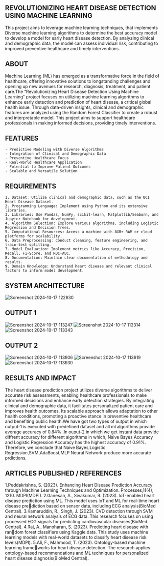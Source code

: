 ## REVOLUTIONIZING HEART DISEASE DETECTION USING MACHINE LEARNING

 
This project aims to leverage machine learning techniques, that implements Diverse machine learning algorithms to determine the best accuracy model to develop a model for early heart disease detection. By analyzing clinical and demographic data, the model can assess individual risk, contributing to improved preventive healthcare and timely interventions.

## ABOUT


Machine Learning (ML) has emerged as a transformative force in the field of healthcare, offering innovative solutions to longstanding challenges and opening up new avenues for research, diagnosis, treatment, and patient care.The "Revolutionizing Heart Disease Detection Using Machine Learning" project focuses on utilizing machine learning algorithms to enhance early detection and prediction of heart disease, a critical global health issue. Through data-driven insights, clinical and demographic features are analyzed using the Random Forest Classifier to create a robust and interpretable model. This project aims to support healthcare professionals in making informed decisions, providing timely interventions.

## FEATURES
```
- Predictive Modeling with Diverse Algorithms
- Integration of Clinical and Demographic Data
- Preventive Healthcare Focus
- Real-World Healthcare Application
- Potential to Improve Patient Outcomes
- Scalable and Versatile Solution
```
## REQUIREMENTS
```
1. Dataset: Utilize clinical and demographic data, such as the UCI Heart Disease Dataset.
2. Programming Language: Implement using Python and its extensive libraries.
3. Libraries: Use Pandas, NumPy, scikit-learn, Matplotlib/Seaborn, and Jupyter Notebook for development.
4. Algorithm Selection: Explore various algorithms, including Logistic Regression and Decision Trees.
5. Computational Resources: Access a machine with 8GB+ RAM or cloud platforms for scalability.
6. Data Preprocessing: Conduct cleaning, feature engineering, and train-test splitting.
7. Model Evaluation: Implement metrics like Accuracy, Precision, Recall, F1-Score, and ROC-AUC.
8. Documentation: Maintain clear documentation of methodology and results.
9. Domain Knowledge: Understand heart disease and relevant clinical factors to inform model development.
```
## SYSTEM ARCHITECTURE

![Screenshot 2024-10-17 122930](https://github.com/user-attachments/assets/57dc58a1-8548-45cd-9bbf-78a2306af2e5)


## OUTPUT 1

![Screenshot 2024-10-17 113247](https://github.com/user-attachments/assets/ea973986-5092-4af1-9d02-dd4a560d6eaa)
![Screenshot 2024-10-17 113314](https://github.com/user-attachments/assets/1564d7f2-fa11-4e1b-ba17-823ab83b5f67)
![Screenshot 2024-10-17 113343](https://github.com/user-attachments/assets/12571363-fd9d-4aff-a53e-09dcdf32b59c)

## OUTPUT 2

![Screenshot 2024-10-17 113906](https://github.com/user-attachments/assets/bf6ff96f-5780-49f1-a176-507b8dcff917)
![Screenshot 2024-10-17 113919](https://github.com/user-attachments/assets/cd19adc5-93b9-4fec-ac07-b13684d7e12f)
![Screenshot 2024-10-17 113930](https://github.com/user-attachments/assets/712b9442-2f2e-47f3-906c-138df6efd0b8)


## RESULTS AND IMPACT

The heart disease prediction project utilizes diverse algorithms to deliver accurate risk assessments, enabling healthcare professionals to make informed decisions and enhance early detection strategies. By integrating clinical and demographic data, it facilitates personalized patient care and improves health outcomes. Its scalable approach allows adaptation to other health conditions, promoting a proactive stance in preventive healthcare and benefiting public health.We have got two types of output in which output-1 is executed with predefined dataset and all ml algorithms provide average accuracy of 0.84% .In ouput-2 in which we get instant data provide diffrent accuracy for different algorithms in which, Naive Bayes Accuracy and Logistic Regression Accuracy has the highest accuracy of 0.91%.
Therefore, we conclude that Naive Bayes,Logistic Regression,SVM,AdaBoost,MLP Neural Network produce more accurate prdictions.


## ARTICLES PUBLISHED / REFERENCES

1.Peddakrishna, S. (2023). Enhancing Heart Disease Prediction Accuracy through Machine Learning Techniques and Optimization. Processes,11(4), 1210. MDPI(MDPI).
2.Ganesan, A., Sivakumar, R. (2023). IoT-enabled heart disease prediction using ML. This model uses IoT and ML for real-time heart disease prediction based on sensor data, including ECG analysis(BioMed Central).
3.Kamaruddin, R., Singh, J. (2023). CVD detection through SVM and neural network analysis of ECG data. This research focuses on using processed ECG signals for predicting cardiovascular diseases(BioMed Central).
4.Raj, A., Manoharan, S. (2023). Predicting heart disease with random forest classifiers using Kaggle data. This study uses machine learning models with real-world datasets to classify heart disease risk levels(MDPI).
5.Ali, F., Mahmood, T. (2023). Ontology-based machine learning frameworks for heart disease detection. The research applies ontology-based recommendations and ML techniques for personalized heart disease diagnosis(BioMed Central).



